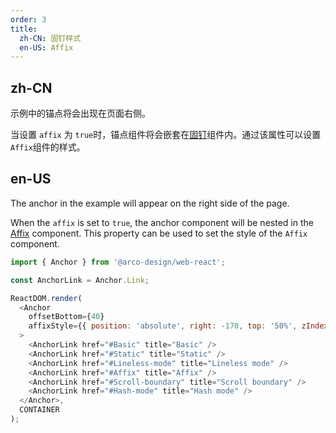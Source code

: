 ```yaml
---
order: 3
title:
  zh-CN: 固钉样式
  en-US: Affix
---
```


## zh-CN

示例中的锚点将会出现在页面右侧。

当设置 `affix` 为 `true`时，锚点组件将会嵌套在[固钉](/react/components/affix)组件内。通过该属性可以设置`Affix`组件的样式。

## en-US

The anchor in the example will appear on the right side of the page.

When the `affix` is set to `true`, the anchor component will be nested in the [Affix](/react/components/affix) component. This property can be used to set the style of the `Affix` component.

```js
import { Anchor } from '@arco-design/web-react';

const AnchorLink = Anchor.Link;

ReactDOM.render(
  <Anchor
    offsetBottom={40}
    affixStyle={{ position: 'absolute', right: -170, top: '50%', zIndex: 1 }}
  >
    <AnchorLink href="#Basic" title="Basic" />
    <AnchorLink href="#Static" title="Static" />
    <AnchorLink href="#Lineless-mode" title="Lineless mode" />
    <AnchorLink href="#Affix" title="Affix" />
    <AnchorLink href="#Scroll-boundary" title="Scroll boundary" />
    <AnchorLink href="#Hash-mode" title="Hash mode" />
  </Anchor>,
  CONTAINER
);
```
